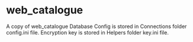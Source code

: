 # web_catalogue
A copy of web_catalogue
Database Config is stored in Connections folder config.ini file.
Encryption key is stored in Helpers folder key.ini file. 
